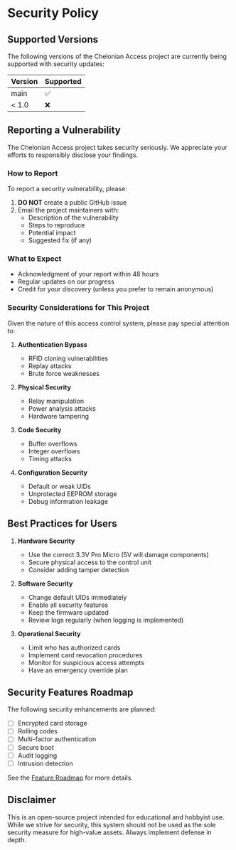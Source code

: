 # Security Policy

## Supported Versions

The following versions of the Chelonian Access project are currently being supported with security updates:

| Version | Supported          |
| ------- | ------------------ |
| main    | :white_check_mark: |
| < 1.0   | :x:                |

## Reporting a Vulnerability

The Chelonian Access project takes security seriously. We appreciate your efforts to responsibly disclose your findings.

### How to Report

To report a security vulnerability, please:

1. **DO NOT** create a public GitHub issue
2. Email the project maintainers with:
   - Description of the vulnerability
   - Steps to reproduce
   - Potential impact
   - Suggested fix (if any)

### What to Expect

- Acknowledgment of your report within 48 hours
- Regular updates on our progress
- Credit for your discovery (unless you prefer to remain anonymous)

### Security Considerations for This Project

Given the nature of this access control system, please pay special attention to:

1. **Authentication Bypass**
   - RFID cloning vulnerabilities
   - Replay attacks
   - Brute force weaknesses

2. **Physical Security**
   - Relay manipulation
   - Power analysis attacks
   - Hardware tampering

3. **Code Security**
   - Buffer overflows
   - Integer overflows
   - Timing attacks

4. **Configuration Security**
   - Default or weak UIDs
   - Unprotected EEPROM storage
   - Debug information leakage

## Best Practices for Users

1. **Hardware Security**
   - Use the correct 3.3V Pro Micro (5V will damage components)
   - Secure physical access to the control unit
   - Consider adding tamper detection

2. **Software Security**
   - Change default UIDs immediately
   - Enable all security features
   - Keep the firmware updated
   - Review logs regularly (when logging is implemented)

3. **Operational Security**
   - Limit who has authorized cards
   - Implement card revocation procedures
   - Monitor for suspicious access attempts
   - Have an emergency override plan

## Security Features Roadmap

The following security enhancements are planned:

- [ ] Encrypted card storage
- [ ] Rolling codes
- [ ] Multi-factor authentication
- [ ] Secure boot
- [ ] Audit logging
- [ ] Intrusion detection

See the [Feature Roadmap](../docs/features/feature-roadmap.md) for more details.

## Disclaimer

This is an open-source project intended for educational and hobbyist use. While we strive for security, this system should not be used as the sole security measure for high-value assets. Always implement defense in depth.